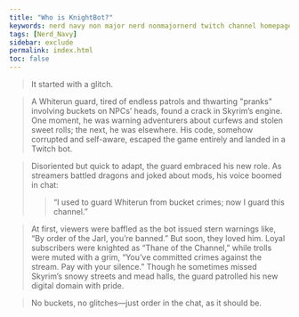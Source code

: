 ```yaml
---
title: "Who is KnightBot?"
keywords: nerd navy non major nerd nonmajornerd twitch channel homepage
tags: [Nerd_Navy]
sidebar: exclude
permalink: index.html
toc: false
---
```


> It started with a glitch. <br>

> A Whiterun guard, tired of endless patrols and thwarting "pranks" involving buckets on NPCs’ heads, found a crack in Skyrim’s engine.
> One moment, he was warning adventurers about curfews and stolen sweet rolls; the next, he was elsewhere.
> His code, somehow corrupted and self-aware, escaped the game entirely and landed in a Twitch bot. <br>

> Disoriented but quick to adapt, the guard embraced his new role.
> As streamers battled dragons and joked about mods, his voice boomed in chat:
> > “I used to guard Whiterun from bucket crimes; now I guard this channel.” <br>

> At first, viewers were baffled as the bot issued stern warnings like, “By order of the Jarl, you’re banned.”
> But soon, they loved him. Loyal subscribers were knighted as “Thane of the Channel,” while trolls were muted with a grim, “You’ve committed crimes against the stream. Pay with your silence.”
> Though he sometimes missed Skyrim’s snowy streets and mead halls, the guard patrolled his new digital domain with pride. <br>

> No buckets, no glitches—just order in the chat, as it should be.